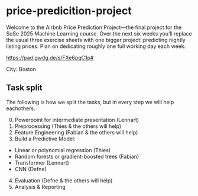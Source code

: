 # price-predicition-project
Welcome to the Airbnb Price Prediction Project—the final project for the SoSe 2025 Machine Learning course. Over the next six weeks you’ll replace the usual three exercise sheets with one bigger project: predicting nightly listing prices. Plan on dedicating roughly one full working day each week.

https://pad.gwdg.de/s/FXe6pqC1p#

City: Boston

## Task split
The following is how we split the tasks, but in every step we will help eachothers.

0. Powerpoint for intermediate presentation (Lennart)
1. Preprocessing (Thies & the others will help)
2. Feature Engineering (Fabian & the others will help)
3. Build a Predictive Model:
- Linear or polynomial regression (Thies)
- Random forests or gradient-boosted trees (Fabian)
- Transformer (Lennart)
- CNN (Defne)
4. Evaluation (Defne & the others will help)
  1. Analysis & Reporting

